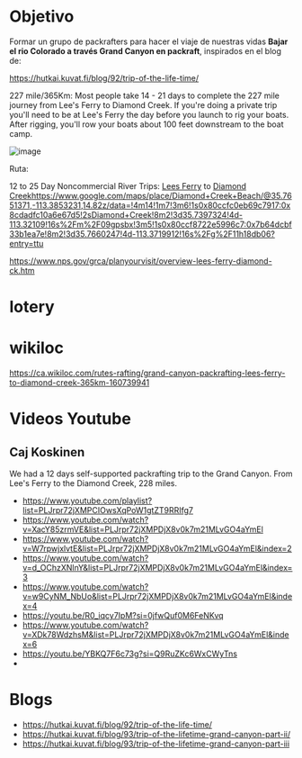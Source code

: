 # Objetivo

Formar un grupo de packrafters para hacer el viaje de nuestras vidas **Bajar el rio Colorado a través Grand Canyon en packraft**, inspirados en el blog de:

https://hutkai.kuvat.fi/blog/92/trip-of-the-life-time/

227 mile/365Km: Most people take 14 - 21 days to complete the 227 mile journey from Lee's Ferry to Diamond Creek. If you're doing a private trip you'll need to be at Lee's Ferry the day before you launch to rig your boats. After rigging, you'll row your boats about 100 feet downstream to the boat camp.

![image](https://github.com/acacha/worlds/assets/4015406/10973651-3f4b-440b-bfad-2374013fc01a)


Ruta:

12 to 25 Day Noncommercial River Trips: [Lees Ferry](https://www.google.com/maps/place/Lees+Ferry/@36.8657337,-111.5893256,17z/data=!3m1!4b1!4m6!3m5!1s0x87346ebdbe509765:0x1260407afe44ac00!8m2!3d36.8657337!4d-111.5867507!16zL20vMDJ4a2ps?entry=ttu) to [Diamond Creek](https://www.google.com/maps/place/Diamond+Creek+Beach/@35.7651371,-113.3853231,14.82z/data=!4m14!1m7!3m6!1s0x80ccfc0eb69c7917:0x8cdadfc10a6e67d5!2sDiamond+Creek!8m2!3d35.7397324!4d-113.32109!16s%2Fm%2F09gpsbx!3m5!1s0x80ccf8722e5996c7:0x7b64dcbf33b1ea7e!8m2!3d35.7660247!4d-113.3719912!16s%2Fg%2F11h18db06?entry=ttu)https://www.google.com/maps/place/Diamond+Creek+Beach/@35.7651371,-113.3853231,14.82z/data=!4m14!1m7!3m6!1s0x80ccfc0eb69c7917:0x8cdadfc10a6e67d5!2sDiamond+Creek!8m2!3d35.7397324!4d-113.32109!16s%2Fm%2F09gpsbx!3m5!1s0x80ccf8722e5996c7:0x7b64dcbf33b1ea7e!8m2!3d35.7660247!4d-113.3719912!16s%2Fg%2F11h18db06?entry=ttu

https://www.nps.gov/grca/planyourvisit/overview-lees-ferry-diamond-ck.htm

# lotery


# wikiloc

https://ca.wikiloc.com/rutes-rafting/grand-canyon-packrafting-lees-ferry-to-diamond-creek-365km-160739941

# Videos Youtube

## Caj Koskinen

We had a 12 days self-supported packrafting trip to the Grand Canyon. From Lee's Ferry to the Diamond Creek, 228 miles.

- https://www.youtube.com/playlist?list=PLJrpr72jXMPCIOwsXqPoW1gtZT9RRIfg7
- https://www.youtube.com/watch?v=XacY85zrmVE&list=PLJrpr72jXMPDjX8v0k7m21MLvGO4aYmEl
- https://www.youtube.com/watch?v=W7rpwjxlvtE&list=PLJrpr72jXMPDjX8v0k7m21MLvGO4aYmEl&index=2
- https://www.youtube.com/watch?v=d_OChzXNlnY&list=PLJrpr72jXMPDjX8v0k7m21MLvGO4aYmEl&index=3
- https://www.youtube.com/watch?v=w9CyNM_NbUo&list=PLJrpr72jXMPDjX8v0k7m21MLvGO4aYmEl&index=4
- https://youtu.be/R0_iqcy7IpM?si=0jfwQuf0M6FeNKvq
- https://www.youtube.com/watch?v=XDk78WdzhsM&list=PLJrpr72jXMPDjX8v0k7m21MLvGO4aYmEl&index=6
- https://youtu.be/YBKQ7F6c73g?si=Q9RuZKc6WxCWyTns
- 
# Blogs

- https://hutkai.kuvat.fi/blog/92/trip-of-the-life-time/
- https://hutkai.kuvat.fi/blog/93/trip-of-the-lifetime-grand-canyon-part-ii/
- https://hutkai.kuvat.fi/blog/93/trip-of-the-lifetime-grand-canyon-part-iii
